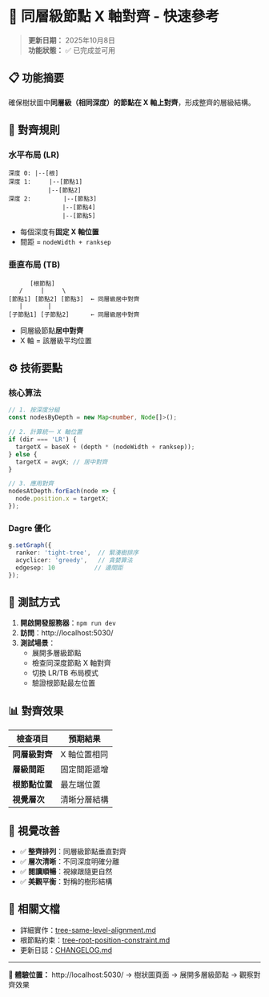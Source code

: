 # 🎯 同層級節點 X 軸對齊 - 快速參考

> **更新日期：** 2025年10月8日  
> **功能狀態：** ✅ 已完成並可用

## 📋 功能摘要

確保樹狀圖中**同層級（相同深度）的節點在 X 軸上對齊**，形成整齊的層級結構。

## 🎯 對齊規則

### 水平布局 (LR)
```
深度 0: |--[根]
深度 1:     |--[節點1]
           |--[節點2] 
深度 2:         |--[節點3]
               |--[節點4]
               |--[節點5]
```
- 每個深度有**固定 X 軸位置**
- 間距 = `nodeWidth + ranksep`

### 垂直布局 (TB)
```
      [根節點]
   /     |     \
[節點1] [節點2] [節點3]  ← 同層級居中對齊
   |       |
[子節點1] [子節點2]      ← 同層級居中對齊
```
- 同層級節點**居中對齊**
- X 軸 = 該層級平均位置

## ⚙️ 技術要點

### 核心算法
```typescript
// 1. 按深度分組
const nodesByDepth = new Map<number, Node[]>();

// 2. 計算統一 X 軸位置
if (dir === 'LR') {
  targetX = baseX + (depth * (nodeWidth + ranksep));
} else {
  targetX = avgX; // 居中對齊
}

// 3. 應用對齊
nodesAtDepth.forEach(node => {
  node.position.x = targetX;
});
```

### Dagre 優化
```typescript
g.setGraph({
  ranker: 'tight-tree',  // 緊湊樹排序
  acyclicer: 'greedy',   // 貪婪算法
  edgesep: 10           // 邊間距
});
```

## 🔧 測試方式

1. **開啟開發服務器**：`npm run dev`
2. **訪問**：http://localhost:5030/
3. **測試場景**：
   - 展開多層級節點
   - 檢查同深度節點 X 軸對齊
   - 切換 LR/TB 布局模式
   - 驗證根節點最左位置

## 📊 對齊效果

| 檢查項目 | 預期結果 |
|----------|----------|
| **同層級對齊** | X 軸位置相同 |
| **層級間距** | 固定間距遞增 |
| **根節點位置** | 最左端位置 |
| **視覺層次** | 清晰分層結構 |

## 🎨 視覺改善

- ✅ **整齊排列**：同層級節點垂直對齊
- ✅ **層次清晰**：不同深度明確分離
- ✅ **閱讀順暢**：視線跟隨更自然
- ✅ **美觀平衡**：對稱的樹形結構

## 🔗 相關文檔

- 詳細實作：[tree-same-level-alignment.md](./tree-same-level-alignment.md)
- 根節點約束：[tree-root-position-constraint.md](./tree-root-position-constraint.md)
- 更新日誌：[CHANGELOG.md](../CHANGELOG.md)

---

**🎯 體驗位置：** http://localhost:5030/ → 樹狀圖頁面 → 展開多層級節點 → 觀察對齊效果